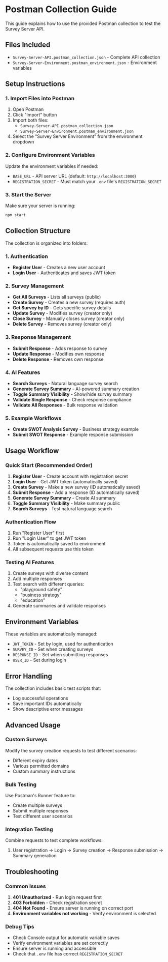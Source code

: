# Postman Collection Guide

This guide explains how to use the provided Postman collection to test the Survey Server API.

## Files Included

- `Survey-Server-API.postman_collection.json` - Complete API collection
- `Survey-Server-Environment.postman_environment.json` - Environment variables

## Setup Instructions

### 1. Import Files into Postman

1. Open Postman
2. Click "Import" button
3. Import both files:
   - `Survey-Server-API.postman_collection.json`
   - `Survey-Server-Environment.postman_environment.json`
4. Select the "Survey Server Environment" from the environment dropdown

### 2. Configure Environment Variables

Update the environment variables if needed:
- `BASE_URL` - API server URL (default: `http://localhost:3000`)
- `REGISTRATION_SECRET` - Must match your `.env` file's `REGISTRATION_SECRET`

### 3. Start the Server

Make sure your server is running:
```bash
npm start
```

## Collection Structure

The collection is organized into folders:

### 1. Authentication
- **Register User** - Creates a new user account
- **Login User** - Authenticates and saves JWT token

### 2. Survey Management
- **Get All Surveys** - Lists all surveys (public)
- **Create Survey** - Creates a new survey (requires auth)
- **Get Survey by ID** - Gets specific survey details
- **Update Survey** - Modifies survey (creator only)
- **Close Survey** - Manually closes survey (creator only)
- **Delete Survey** - Removes survey (creator only)

### 3. Response Management
- **Submit Response** - Adds response to survey
- **Update Response** - Modifies own response
- **Delete Response** - Removes own response

### 4. AI Features
- **Search Surveys** - Natural language survey search
- **Generate Survey Summary** - AI-powered summary creation
- **Toggle Summary Visibility** - Show/hide survey summary
- **Validate Single Response** - Check response compliance
- **Validate All Responses** - Bulk response validation

### 5. Example Workflows
- **Create SWOT Analysis Survey** - Business strategy example
- **Submit SWOT Response** - Example response submission

## Usage Workflow

### Quick Start (Recommended Order)

1. **Register User** - Create account with registration secret
2. **Login User** - Get JWT token (automatically saved)
3. **Create Survey** - Make a new survey (ID automatically saved)
4. **Submit Response** - Add a response (ID automatically saved)
5. **Generate Survey Summary** - Create AI summary
6. **Toggle Summary Visibility** - Make summary public
7. **Search Surveys** - Test natural language search

### Authentication Flow

1. Run "Register User" first
2. Run "Login User" to get JWT token
3. Token is automatically saved to environment
4. All subsequent requests use this token

### Testing AI Features

1. Create surveys with diverse content
2. Add multiple responses
3. Test search with different queries:
   - "playground safety"
   - "business strategy"
   - "education"
4. Generate summaries and validate responses

## Environment Variables

These variables are automatically managed:

- `JWT_TOKEN` - Set by login, used for authentication
- `SURVEY_ID` - Set when creating surveys
- `RESPONSE_ID` - Set when submitting responses
- `USER_ID` - Set during login

## Error Handling

The collection includes basic test scripts that:
- Log successful operations
- Save important IDs automatically
- Show descriptive error messages

## Advanced Usage

### Custom Surveys

Modify the survey creation requests to test different scenarios:
- Different expiry dates
- Various permitted domains
- Custom summary instructions

### Bulk Testing

Use Postman's Runner feature to:
- Create multiple surveys
- Submit multiple responses
- Test different user scenarios

### Integration Testing

Combine requests to test complete workflows:
1. User registration → Login → Survey creation → Response submission → Summary generation

## Troubleshooting

### Common Issues

1. **401 Unauthorized** - Run login request first
2. **403 Forbidden** - Check registration secret
3. **404 Not Found** - Ensure server is running on correct port
4. **Environment variables not working** - Verify environment is selected

### Debug Tips

- Check Console output for automatic variable saves
- Verify environment variables are set correctly
- Ensure server is running and accessible
- Check that `.env` file has correct `REGISTRATION_SECRET` 